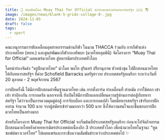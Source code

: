 ```yaml
---
title: 🥊 ต่อยข้ามโลก Muay Thai for Official นำร่องยกแรกค่ายทหารสหรัฐฯ 🇺🇸 🌎
image: /images/news/blank-5-grids-collage-8-.jpg
date: 2024-11-05
draft: false
tags:
  - sport
---
```

คณะอนุกรรมการขับเคลื่อนอุตสาหกรรรมด้านกีฬา ในนาม THACCA ร่วมกับ การกีฬาแห่งประเทศไทย (ททท.) และศูนย์พัฒนากีฬากองทัพบก (มวยไทยลุมพินี) จัดโครงการ “Muay Thai for Official” เผยแพร่มวยไทย สู่ทหารมิตรประเทศทั่วโลก



โดยนำร่องจัดส่ง “ครูฝึกมวยไทย” นำโดย พลโท สุรินทร์ ปรียานุภาพ หัวหน้าชุด ไปฝึกสอนมวยไทยให้กับทหารสหรัฐฯ ที่ค่าย Schofield Barracks มลรัฐฮาวาย ประเทศสหรัฐอเมริกา ระหว่างวันที่ 20 ตุลาคม - 2 พฤศจิกายน 2567 



การฝึกครั้งนี้ ได้มีการฝึกสอนท่าพื้นฐานมวยไทย เช่น การตั้งการ์ด ท่าเคลื่อนที่ ท่าหมัด การใช้ศอก เข่า เท้า ท่าป้องกัน การกอดรัด นอกจากนี้ ยังเปิดให้มีการฝึกแลกเปลี่ยนความรู้ด้านการต่อสู้กับทหารสหรัฐฯ ไม่ว่าจะเป็นการควมคุมคู่ต่อสู้ การจับบล็อก และการกอดปล้ำ โดยมีทหารสหรัฐฯ เข้ารับการฝึกอบรม จำนวน 100 นาย จากผู้สมัครเข้าร่วมมากกว่า 500 นาย ซึ่งให้ความสนใจและชื่นชอบการฝึกมวยไทยเป็นอย่างมาก



สำหรับโครงการ Muay Thai for Official จะเริ่มต้นที่ประเทศสหรัฐอเมริกา ก่อนจะไปจัดกิจกรรมฝึกสอนมวยไทยยังค่ายทหารมิตรประเทศต่อเนื่องอีก 3 ประเทศทั่วโลก เพื่อนำมวยไทยในฐานะ “ทูตซอฟต์พาวเวอร์ไทย” ไปเผยแพร่และกระชับความสัมพันธ์ระหว่างประเทศต่อไป ✨
